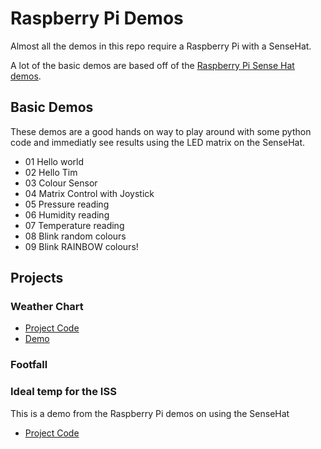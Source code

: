 # Raspberry Pi Demos

Almost all the demos in this repo require a Raspberry Pi with a SenseHat.

A lot of the basic demos are based off of the [Raspberry Pi Sense Hat demos](https://projects.raspberrypi.org/en/projects/getting-started-with-the-sense-hat).

## Basic Demos

These demos are a good hands on way to play around with some python code and immediatly see results using the LED matrix on the SenseHat.

- 01 Hello world
- 02 Hello Tim
- 03 Colour Sensor
- 04 Matrix Control with Joystick
- 05 Pressure reading
- 06 Humidity reading
- 07 Temperature reading
- 08 Blink random colours
- 09 Blink RAINBOW colours!

## Projects

### Weather Chart
- [Project Code](/projects/weather-chart/)
- [Demo](https://pi-weather.wollivan.dev/)


### Footfall

### Ideal temp for the ISS

This is a demo from the Raspberry Pi demos on using the SenseHat

- [Project Code](/projects/iss-conditions/)
